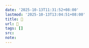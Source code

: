 ```yaml
---
date: '2025-10-13T11:31:52+08:00'
lastmod: '2025-10-13T13:04:51+08:00'
title: 󰪻
url: 󰪻
tags: []
src:
note:
---
```

